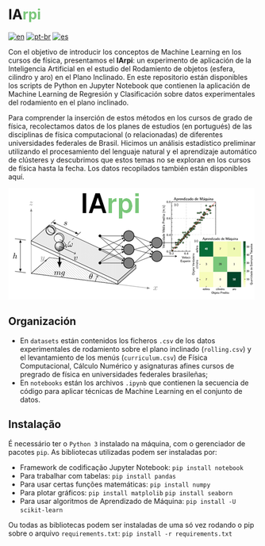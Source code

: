 # <font color=''>IA</font><font color='#7ac77a'>rpi</font>

[![en](https://img.shields.io/badge/lang-en-red.svg)](https://github.com/simcomat/IArpi/blob/main/README.md) [![pt-br](https://img.shields.io/badge/lang-pt--br-green.svg)](https://github.com/simcomat/IArpi/blob/main/README.pt-br.md) [![es](https://img.shields.io/badge/lang-es-yellow.svg)](https://github.com/simcomat/IArpi/blob/main/README.es.md)

Con el objetivo de introducir los conceptos de Machine Learning en los cursos de física, presentamos el **IArpi**: un experimento de aplicación de la Inteligencia Artificial en el estudio del Rodamiento de objetos (esfera, cilindro y aro) en el Plano Inclinado. En este repositorio están disponibles los scripts de Python en Jupyter Notebook que contienen la aplicación de Machine Learning de Regresión y Clasificación sobre datos experimentales del rodamiento en el plano inclinado.


Para comprender la inserción de estos métodos en los cursos de grado de física, recolectamos datos de los planes de estudios (en portugués) de las disciplinas de física computacional (o relacionadas) de diferentes universidades federales de Brasil. Hicimos un análisis estadístico preliminar utilizando el procesamiento del lenguaje natural y el aprendizaje automático de clústeres y descubrimos que estos temas no se exploran en los cursos de física hasta la fecha. Los datos recopilados también están disponibles aquí. 

![](https://github.com/simcomat/IArpi/blob/main/iarpi.png)


## Organización
- En `datasets` están contenidos los ficheros `.csv` de los datos experimentales de rodamiento sobre el plano inclinado (`rolling.csv`) y el levantamiento de los menús (`curriculum.csv`) de Física Computacional, Cálculo Numérico y asignaturas afines cursos de pregrado de física en universidades federales brasileñas;
- En `notebooks` están los archivos `.ipynb` que contienen la secuencia de código para aplicar técnicas de Machine Learning en el conjunto de datos.


## Instalação

É necessário ter o `Python 3` instalado na máquina, com o gerenciador de pacotes `pip`. As bibliotecas utilizadas podem ser instaladas por:


- Framework de codificação Jupyter Notebook:
`pip install notebook`
- Para trabalhar com tabelas:
`pip install pandas`
- Para usar certas funções matemáticas:
`pip install numpy`
- Para plotar gráficos:
`pip install matplolib`
`pip install seaborn`
- Para usar algoritmos de Aprendizado de Máquina:
`pip install -U scikit-learn`


Ou todas as bibliotecas podem ser instaladas de uma só vez rodando o pip sobre o arquivo `requirements.txt`:
`pip install -r requirements.txt`
